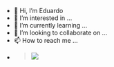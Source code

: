 - 👋 Hi, I’m Eduardo
- 👀 I’m interested in ...
- 🌱 I’m currently learning ...
- 💞️ I’m looking to collaborate on ...
- 📫 How to reach me ...

<!---
JucaBala09/JucaBala09 is a ✨ special ✨ repository because its `README.md` (this file) appears on your GitHub profile.
You can click the Preview link to take a look at your changes.
--->
- ><img src=https://fotos.web.sapo.io/i/G0013d195/18979846_7vOSl.jpeg></img></a>
